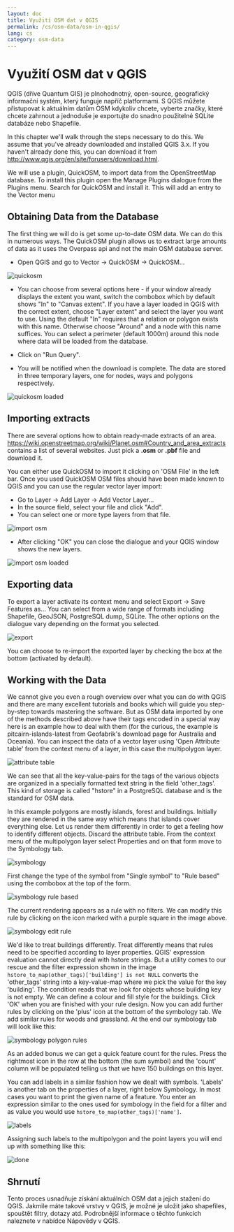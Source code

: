 ```yaml
---
layout: doc
title: Využití OSM dat v QGIS
permalink: /cs/osm-data/osm-in-qgis/
lang: cs
category: osm-data
---
```


Využití OSM dat v QGIS
=================


QGIS (dříve Quantum GIS) je plnohodnotný, open-source, geografický informační systém, který funguje napříč platformami. S QGIS můžete přistupovat k aktuálním datům OSM kdykoliv chcete, vyberte značky, které chcete zahrnout a jednoduše je exportujte do snadno použitelné SQLite databáze nebo Shapefile.  

In this chapter we'll walk through the steps necessary to do this. We assume that you've already downloaded and installed QGIS 3.x. If you haven't already done this, you can download it from <http://www.qgis.org/en/site/forusers/download.html>.  

We will use a plugin, QuickOSM, to import data from the OpenStreetMap database. To install this plugin open the Manage Plugins dialogue from the Plugins menu. Search for QuickOSM and install it. This will add an entry to the Vector menu  

Obtaining Data from the Database
---------------------------

The first thing we will do is get some up-to-date OSM data. We can do this in numerous ways. The QuickOSM plugin allows us to extract large amounts of data as it uses the Overpass api and not the main OSM database server.

- Open QGIS and go to Vector -> QuickOSM -> QuickOSM...  

![quickosm][]

- You can choose from several options here  - if your window already displays the extent you want, switch the combobox which by default shows "In" to "Canvas extent". If you have a layer loaded in QGIS with the correct extent, choose "Layer extent" and select the layer you want to use. Using the default "In" requires that a relation or polygon exists with this name. Otherwise choose "Around" and a node with this name suffices. You can select a perimeter (default 1000m) around this node where data will be loaded from the database.

- Click on "Run Query".  
- You will be notified when the download is complete. The data are stored in three temporary layers, one for nodes, ways and polygons respectively.

![quickosm loaded][]


Importing extracts
---------------------------

There are several options how to obtain ready-made extracts of an area. <https://wiki.openstreetmap.org/wiki/Planet.osm#Country_and_area_extracts> contains a list of several websites. Just pick a **.osm** or **.pbf** file and download it. 

You can either use QuickOSM to import it clicking on 'OSM File' in the left bar. Once you used QuickOSM OSM files should have been made known to QGIS and you can use the regular vector layer import:

- Go to Layer -> Add Layer -> Add Vector Layer...  
- In the source field, select your file and click "Add".  
- You can select one or more type layers from that file.  

![import osm][]  

- After clicking "OK" you can close the dialogue and your QGIS window shows the new layers.  
  

![import osm loaded][]  


Exporting data
--------------

To export a layer activate its context menu and select Export -> Save Features as...
You can select from a wide range of formats including Shapefile, GeoJSON, PostgreSQL dump, SQLite. The other options on the dialogue vary depending on the format you selected.

![export][]  

You can choose to re-import the exported layer by checking the box at the bottom (activated by default).

Working with the Data
--------------------

We cannot give you even a rough overview over what you can do with QGIS and there are many excellent tutorials and books which will guide you step-by-step towards mastering the software. But as OSM data imported by one of the methods described above have their tags encoded in a special way here is an example how to deal with them (for the curious, the example is pitcairn-islands-latest from Geofabrik's download page for Australia and Oceania). You can inspect the data of a vector layer using 'Open Attribute table' from the context menu of a layer, in this case the multipolygon layer.

![attribute table][]

We can see that all the key-value-pairs for the tags of the various objects are organized in a specially formatted text string in the field 'other_tags'. This kind of storage is called "hstore" in a PostgreSQL database and is the standard for OSM data.

In this example polygons are mostly islands, forest and buildings. Initially they are rendered in the same way which means that islands cover everything else. Let us render them differently in order to get a feeling how to identify different objects. Discard the attribute table.  From the context menu of the multipolygon layer select Properties and on that form move to the Symbology tab. 

![symbology][]

First change the type of the symbol from "Single symbol" to "Rule based" using the combobox at the top of the form. 

![symbology rule based][]

The current rendering appears as a rule with no filters. We can modify this rule by clicking on the icon marked with a purple square in the image above.

![symbology edit rule][]

We'd like to treat buildings differently. Treat differently means that rules need to be specified according to layer properties. QGIS' expression evaluation cannot directly deal with hstore strings. But a utility comes to our rescue and the filter expression shown in the image `hstore_to_map(other_tags)['building'] is not NULL` converts the 'other_tags' string into a key-value-map where we pick the value for the key 'building'. The condition reads that we look for objects whose building key is not empty. We can define a colour and fill style for the buildings. Click 'OK' when you are finished with your rule design. Now you can add further rules by clicking on the 'plus' icon at the bottom of the symbology tab. We add similar rules for woods and grassland. At the end our symbology tab will look like this:

![symbology polygon rules][]

As an added bonus we can get a quick feature count for the rules. Press the rightmost icon in the row at the bottom (the sum symbol) and the 'count' column will be populated telling us that we have 150 buildings on this layer.

You can add labels in a similar fashion how we dealt with symbols. 'Labels' is another tab on the properties of a layer, right below Symbology. In most cases you want to print the given name of a feature. You enter an expression similar to the ones used for symbology in the field for a filter and as value you would use `hstore_to_map(other_tags)['name']`. 

![labels][]

Assigning such labels to the multipolygon and the point layers you will end up with something like this:

![done][]


Shrnutí
-------

Tento proces usnadňuje získání aktuálních OSM dat a jejich stažení do QGIS. Jakmile máte takové vrstvy v QGIS, je možné je uložit jako shapefiles, spouštět filtry, dotazy atd. Podrobnější informace o těchto funkcích naleznete v nabídce Nápovědy v QGIS.  


[quickosm]: /images/osm-data/qgis-quickosm.png
[quickosm loaded]: /images/osm-data/qgis-quickosm-loaded.png
[import osm]: /images/osm-data/qgis-import-osm.png
[import osm loaded]: /images/osm-data/qgis-import-osm-loaded.png
[export]: /images/osm-data/qgis-export.png
[attribute table]: /images/osm-data/qgis-layer-attributes.png
[symbology]: /images/osm-data/qgis-layer-symbology.png
[symbology rule based]: /images/osm-data/qgis-layer-symbology-rule.png
[symbology edit rule]: /images/osm-data/qgis-layer-symbology-edit-rule.png
[symbology polygon rules]: /images/osm-data/qgis-layer-symbology-poly-rules.png
[labels]: /images/osm-data/qgis-layer-labels.png
[done]: /images/osm-data/qgis-complete.png
